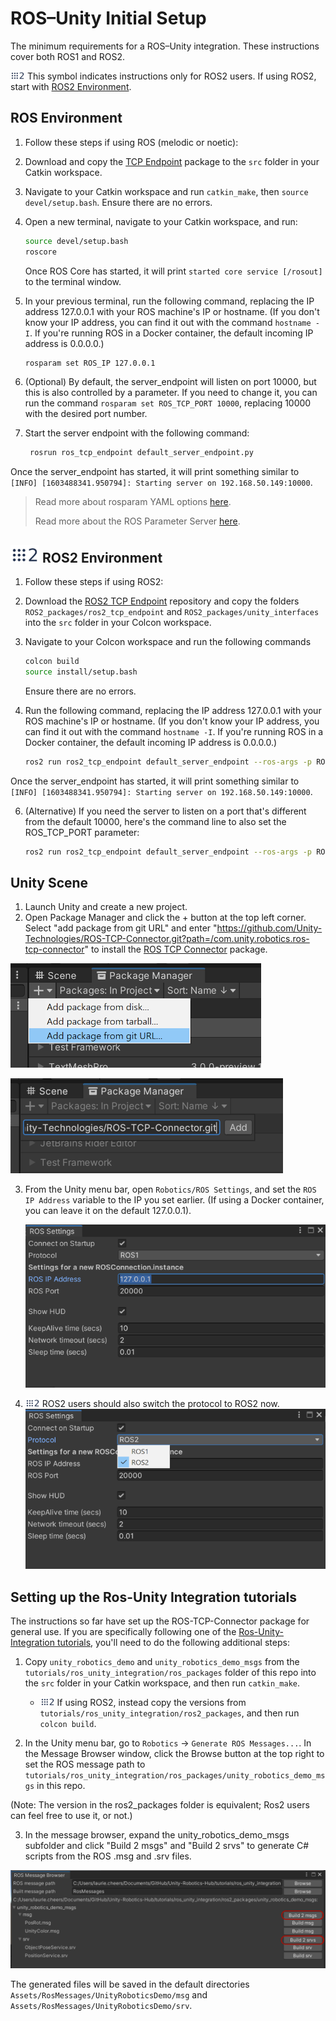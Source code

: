 # ROS–Unity Initial Setup

The minimum requirements for a ROS–Unity integration. These instructions cover both ROS1 and ROS2.

<img src="images/ros2_icon.png" alt="ros2" width="23" height="14"/> This symbol indicates instructions only for ROS2 users. If using ROS2, start with [ROS2 Environment](setup.md#-ros2-environment).

## ROS Environment

1. Follow these steps if using ROS (melodic or noetic):

1. Download and copy the [TCP Endpoint](https://github.com/Unity-Technologies/ROS-TCP-Endpoint) package to the `src` folder in your Catkin workspace.

1. Navigate to your Catkin workspace and run `catkin_make`, then `source devel/setup.bash`. Ensure there are no errors.

1. Open a new terminal, navigate to your Catkin workspace, and run:

   ```bash
   source devel/setup.bash
   roscore
   ```

   Once ROS Core has started, it will print `started core service [/rosout]` to the terminal window.

5. In your previous terminal, run the following command, replacing the IP address 127.0.0.1 with your ROS machine's IP or hostname. (If you don't know your IP address, you can find it out with the command `hostname -I`. If you're running ROS in a Docker container, the default incoming IP address is 0.0.0.0.)
    ```bash
    rosparam set ROS_IP 127.0.0.1
    ```

6. (Optional) By default, the server_endpoint will listen on port 10000, but this is also controlled by a parameter. If you need to change it, you can run the command `rosparam set ROS_TCP_PORT 10000`, replacing 10000 with the desired port number.

7. Start the server endpoint with the following command:

   ```bash
    rosrun ros_tcp_endpoint default_server_endpoint.py
   ```

  Once the server_endpoint has started, it will print something similar to `[INFO] [1603488341.950794]: Starting server on 192.168.50.149:10000`.

> Read more about rosparam YAML options [here](http://wiki.ros.org/rosparam).
>
> Read more about the ROS Parameter Server [here](http://wiki.ros.org/Parameter%20Server).

## <img src="images/ros2_icon.png" alt="ros2" width="46" height="28"/> ROS2 Environment

1. Follow these steps if using ROS2:

1. Download the [ROS2 TCP Endpoint](https://github.com/Unity-Technologies/ROS2-TCP-Endpoint) repository and copy the folders `ROS2_packages/ros2_tcp_endpoint` and `ROS2_packages/unity_interfaces` into the `src` folder in your Colcon workspace.

1. Navigate to your Colcon workspace and run the following commands
    ```bash
    colcon build
	source install/setup.bash
	```
	
	Ensure there are no errors.

5. Run the following command, replacing the IP address 127.0.0.1 with your ROS machine's IP or hostname. (If you don't know your IP address, you can find it out with the command `hostname -I`. If you're running ROS in a Docker container, the default incoming IP address is 0.0.0.0.)

	```bash
	ros2 run ros2_tcp_endpoint default_server_endpoint --ros-args -p ROS_IP:=127.0.0.1
    ```

  Once the server_endpoint has started, it will print something similar to `[INFO] [1603488341.950794]: Starting server on 192.168.50.149:10000`.

6. (Alternative) If you need the server to listen on a port that's different from the default 10000, here's the command line to also set the ROS_TCP_PORT parameter:

	```bash
	ros2 run ros2_tcp_endpoint default_server_endpoint --ros-args -p ROS_IP:=127.0.0.1 -p ROS_TCP_PORT:=10000
	```

## Unity Scene
1. Launch Unity and create a new project.
2. Open Package Manager and click the + button at the top left corner. Select "add package from git URL" and enter "https://github.com/Unity-Technologies/ROS-TCP-Connector.git?path=/com.unity.robotics.ros-tcp-connector" to install the [ROS TCP Connector](https://github.com/Unity-Technologies/ROS-TCP-Connector) package.

  ![](images/add_package.png)

  ![](images/add_package_2.png)

3. From the Unity menu bar, open `Robotics/ROS Settings`, and set the `ROS IP Address` variable to the IP you set earlier. (If using a Docker container, you can leave it on the default 127.0.0.1).

	![](images/settings_ros_ip.png)

4. <img src="images/ros2_icon.png" alt="ros2" width="23" height="14"/> ROS2 users should also switch the protocol to ROS2 now.
	![](images/ros2_protocol.png)

## Setting up the Ros-Unity Integration tutorials

The instructions so far have set up the ROS-TCP-Connector package for general use. If you are specifically following one of the [Ros-Unity-Integration tutorials](README.md), you'll need to do the following additional steps:

1. Copy `unity_robotics_demo` and `unity_robotics_demo_msgs` from the `tutorials/ros_unity_integration/ros_packages` folder of this repo into the `src` folder in your Catkin workspace, and then run `catkin_make`.

    - <img src="images/ros2_icon.png" alt="ros2" width="23" height="14"/> If using ROS2, instead copy the versions from `tutorials/ros_unity_integration/ros2_packages`, and then run `colcon build`.


2. In the Unity menu bar, go to `Robotics` -> `Generate ROS Messages...`. In the Message Browser window, click the Browse button at the top right to set the ROS message path to `tutorials/ros_unity_integration/ros_packages/unity_robotics_demo_msgs` in this repo.

  (Note: The version in the ros2_packages folder is equivalent; Ros2 users can feel free to use it, or not.)

3. In the message browser, expand the unity_robotics_demo_msgs subfolder and click "Build 2 msgs" and "Build 2 srvs" to generate C# scripts from the ROS .msg and .srv files.

  ![](images/generate_messages_3.png)

  The generated files will be saved in the default directories `Assets/RosMessages/UnityRoboticsDemo/msg` and `Assets/RosMessages/UnityRoboticsDemo/srv`.

